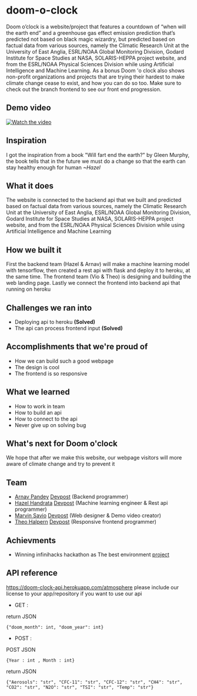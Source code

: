 # doom-o-clock
Doom o’clock is a website/project that features a countdown of “when will the earth end” and a greenhouse gas effect emission prediction that’s predicted not based on black magic wizardry, but predicted based on factual data from various sources, namely the Climatic Research Unit at the University of East Anglia, ESRL/NOAA Global Monitoring Division, Godard Institute for Space Studies at NASA, SOLARIS-HEPPA project website, and from the ESRL/NOAA Physical Sciences Division while using Artificial Intelligence and Machine Learning. As a bonus Doom 'o clock also shows non-profit organizations and projects that are trying their hardest to make climate change cease to exist, and how you can do so too. 
Make sure to check out the branch frontend to see our front end progression.

## Demo video
[![Watch the video](https://img.youtube.com/vi/grlAmeC-Rro/hqdefault.jpg)](https://www.youtube.com/watch?v=grlAmeC-Rro)

## Inspiration
I got the inspiration from a book "Will fart end the earth?" by Gleen Murphy, the book tells that in the future we must do a change so that the earth can stay healthy enough for human _~Hazel_

## What it does
The website is connected to the backend api that we built and predicted based on factual data from various sources, namely the Climatic Research Unit at the University of East Anglia, ESRL/NOAA Global Monitoring Division, Godard Institute for Space Studies at NASA, SOLARIS-HEPPA project website, and from the ESRL/NOAA Physical Sciences Division while using Artificial Intelligence and Machine Learning

## How we built it
First the backend team (Hazel & Arnav) will make a machine learning model with tensorflow, then created a rest api with flask and deploy it to heroku, at the same time. The frontend team (Vio & Theo) is designing and building the web landing page. Lastly we connect the frontend into backend api that running on heroku

## Challenges we ran into
- Deploying api to heroku **(Solved)**
- The api can process frontend input **(Solved)**

## Accomplishments that we're proud of
- How we can build such a good webpage
- The design is cool
- The frontend is so responsive

## What we learned
- How to work in team
- How to build an api
- How to connect to the api
- Never give up on solving bug

## What's next for Doom o'clock
We hope that after we make this website, our webpage visitors will more aware of climate change and try to prevent it

## Team
- [Arnav Pandey](https://github.com/splitxorpio) [Devpost](https://devpost.com/Split) (Backend programmer)
- [Hazel Handrata](https://github.com/kittyofheaven) [Devpost](https://devpost.com/kittyofheaven) (Machine learning engineer & Rest api programmer) 
- [Marvin Savio](https://github.com/marvinsavio) [Devpost](https://devpost.com/marvinzahir20) (Web designer & Demo video creator) 
- [Theo Halpern](https://github.com/dumax315) [Devpost](https://devpost.com/dumax315) (Responsive frontend programmer) 

## Achievments
- Winning infinihacks hackathon as The best environment [project](https://devpost.com/software/doom-o-clock) 

## API reference
https://doom-clock-api.herokuapp.com/atmosphere
please include our license to your app/repository if you want to use our api

- GET : 
 
return JSON 
```
{"doom_month": int, "doom_year": int}
```
- POST :

POST JSON 
```
{Year : int , Month : int}
```
return JSON
```
{"Aerosols": "str", "CFC-11": "str", "CFC-12": "str", "CH4": "str", "CO2": "str", "N2O": "str", "TSI": "str", "Temp": "str"}
```
